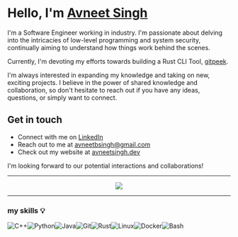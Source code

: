 # Hello, I'm [Avneet Singh](https://www.avneetsingh.dev)

I'm a Software Engineer working in industry. I'm passionate about delving into the intricacies of low-level programming and system security, continually aiming to understand how things work behind the scenes.

Currently, I'm devoting my efforts towards building a Rust CLI Tool, [gitpeek](https://github.com/avneetsingh36/gitpeek).

I'm always interested in expanding my knowledge and taking on new, exciting projects. I believe in the power of shared knowledge and collaboration, so don't hesitate to reach out if you have any ideas, questions, or simply want to connect.

## Get in touch

- Connect with me on [LinkedIn](https://www.linkedin.com/in/the-avneet-singh/)
- Reach out to me at avneetbsingh@gmail.com
- Check out my website at [avneetsingh.dev](https://www.avneetsingh.dev) 

I'm looking forward to our potential interactions and collaborations!

___

<div align="center">
  <img src="https://github-readme-stats.vercel.app/api/top-langs/?username=avneetsingh36&exclude_repo=.dotfiles&layout=compact&theme=material-palenight&hide=swift"/>
</div>

___

### my skills :bulb: 

<div style="display:flex">
<img alt="C++" src="https://img.shields.io/badge/-C++-blue?style=for-the-badge&logo=cplusplus&logoColor=white">
<img alt="Python" src="https://img.shields.io/badge/Python-FFD43B?style=for-the-badge&logo=python&logoColor=blue">
<img alt="Java" src="https://img.shields.io/badge/Java-FFFFFF?style=for-the-badge&logo=oracle&logoColor=red">
<img alt="Git" src="https://img.shields.io/badge/GIT-E44C30?style=for-the-badge&logo=git&logoColor=white">
<img alt="Rust" src="https://img.shields.io/badge/RUST-E44C30?style=for-the-badge&logo=rust&logoColor=white">
<img alt="Linux" src="https://img.shields.io/badge/Linux-100000?style=for-the-badge&logo=linux&logoColor=yellow">  
<img alt="Docker" src="https://img.shields.io/badge/Docker-FFFFFF?style=for-the-badge&logo=docker&logoColor=blue">  
<img alt="Bash" src="https://img.shields.io/badge/Bash-323330?&style=for-the-badge&logo=gnu-bash&logoColor=white"/>
</div>
